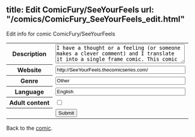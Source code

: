 title: Edit ComicFury/SeeYourFeels
url: "/comics/ComicFury_SeeYourFeels_edit.html"
---
Edit info for comic ComicFury/SeeYourFeels

<form name="comic" action="http://gaepostmail.appspot.com/comic/" method="post">
<table class="comicinfo">
<tr>
<th>Description</th><td><textarea name="description" cols="40" rows="3">I have a thought or a feeling (or someone makes a clever comment) and I translate it into a single frame comic. This comic is not a continued story, so you can jump in anytime. Update Schedule: Every business day (Monday through Friday, excluding holidays) www.facebook.com/ICanSeeYourFeels</textarea></td>
</tr>
<tr>
<th>Website</th><td><input type="text" name="url" value="http://SeeYourFeels.thecomicseries.com/" size="40"/></td>
</tr>
<tr>
<th>Genre</th><td><input type="text" name="genre" value="Other" size="40"/></td>
</tr>
<tr>
<th>Language</th><td><input type="text" name="language" value="English" size="40"/></td>
</tr>
<tr>
<th>Adult content</th><td><input type="checkbox" name="adult" value="adult" /></td>
</tr>
<tr>
<th></th><td>
<input type="hidden" name="comic" value="ComicFury_SeeYourFeels" />
<input type="submit" name="submit" value="Submit" />
</td>
</tr>
</table>
</form>

Back to the [comic](ComicFury_SeeYourFeels.html).
